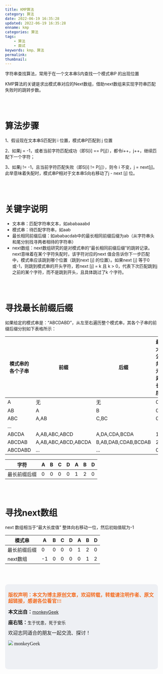 ```yaml
---
title: KMP算法
category: 算法
date: 2022-06-19 16:35:28
updated: 2022-06-19 16:35:28
enname: kmp
categories: 算法
tags:
	- 算法
	- 面试
keywords: kmp、算法
permalink:
thumbnail:
---
```


字符串查找算法，常用于在一个文本串S内查找一个模式串P 的出现位置<!--more-->

KMP算法的关键是求出模式串对应的Next数组，借助next数组来实现字符串匹配失败时的跳转步数。

</br>

</br>

# 算法步骤

1、假设现在文本串S匹配到 i 位置，模式串P匹配到 j 位置

2、如果j = -1，或者当前字符匹配成功（即S[i] == P[j]），都令i++，j++，继续匹配下一个字符；

3、如果j != -1，且当前字符匹配失败（即S[i] != P[j]），则令 i 不变，j = next[j]。此举意味着失配时，模式串P相对于文本串S向右移动了j - next [j] 位。

</br>

</br>

# 关键字说明

- 文本串：匹配字符串文本，如ababaaabd
- 模式串：待匹配字符串，如aab
- 最长相同前缀后缀：如ababacdab中的最长相同前缀后缀为ab（从字符串头和尾分别找寻两者相待的字符串）
- next数组：next数组研究的是对模式串的“最长相同前缀后缀”的跳转记录。next意味着在某个字符失配时，该字符对应的next 值会告诉你下一步匹配中，模式串应该跳到哪个位置（跳到next [j] 的位置）。如果next [j] 等于0或-1，则跳到模式串的开头字符，若next [j] = k 且 k > 0，代表下次匹配跳到j 之前的某个字符，而不是跳到开头，且具体跳过了k 个字符。

</br>

</br>

# 寻找最长前缀后缀

如果给定的模式串是：“ABCDABD”，从左至右遍历整个模式串，其各个子串的前缀后缀分别如下表格所示：

| 模式串的各个子串 | 前缀                | 后缀                | 最大公共元素长度 |
| ---------------- | ------------------- | ------------------- | ---------------- |
| A                | 无                  | 无                  | 0                |
| AB               | A                   | B                   | 0                |
| ABC              | A,AB                | C,BC                | 0                |
| ...              |                     |                     |                  |
| ABCDA            | A,AB,ABC,ABCD       | A,DA,CDA,BCDA       | 1                |
| ABCDAB           | A,AB,ABC,ABCD,ABCDA | B,AB,DAB,CDAB,BCDAB | 2                |
| ABCDABD          | ...                 | ...                 | 0                |



| 字符         | A    | B    | C    | D    | A    | B    | D    |
| ------------ | ---- | ---- | ---- | ---- | ---- | ---- | ---- |
| 最长前缀后缀 | 0    | 0    | 0    | 0    | 1    | 2    | 0    |

</br>

</br>

# 寻找next数组

next 数组相当于“最大长度值” 整体向右移动一位，然后初始值赋为-1

| 模式串       | A    | B    | C    | D    | A    | B    | D    |
| ------------ | ---- | ---- | ---- | ---- | ---- | ---- | ---- |
| 最长前缀后缀 | 0    | 0    | 0    | 0    | 1    | 2    | 0    |
| next数组     | -1   | 0    | 0    | 0    | 0    | 1    | 2    |



</br>

</br>

</br>

<script>
var _hmt = _hmt || [];
(function() {
  var hm = document.createElement("script");
  hm.src = "https://hm.baidu.com/hm.js?2f798e6b269c8a40f12bef25d7f1876d";
  var s = document.getElementsByTagName("script")[0]; 
  s.parentNode.insertBefore(hm, s);
})();
</script>

<div style="height:260px; background-color:rgb(238,240,244); padding:10px;border-radius:10px;">
    <p style="color:#f36c21;font:bold 16px/20px 'kaiTi';">
      版权声明：本文为博主原创文章，欢迎转载，转载请注明作者、原文超链接，感谢各位看官!!!
    </p>
    <p>
      <span style="font:bold 16px/20px 'kaiTi';">本文出自：</span><a href="https://monkeyGeek369.github.io">monkeyGeek</a> 
    </p>
    <p>
      <span style="font:bold 16px/20px 'kaiTi';">座右铭：</span><span>生于忧患，死于安乐</span> 
    </p>
    <p>
      <span style="font:16px/20px 'kaiTi';">欢迎志同道合的朋友一起交流、探讨！</span> 
    </p>
    <img style="height:auto; width:auto;flot:left;" src="../../../../image/monkey64.png" /><span style="font:16px/20px 'kaiTi';flot:left;">   monkeyGeek</span>


